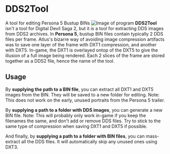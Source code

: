 # DDS2Tool
A tool for editing Persona 5 Bustup BINs
![Image of program](https://images-ext-1.discordapp.net/.eJwFwdENhCAMANBdGIAitFbchsBFzJ2FSI0fxt3vvcdc58-spqr2sQLkIrbsI7ezpN5tbgck1ZTr8REdMGGYMMbAHjksPGMEz-hcWIhm8kSeHcIlX2m32C6bef8ddx4O.djWCH9BrRq1BvaIhUFc-g2tQNyg)
**DDS2Tool** isn't a tool for Digital Devil Saga 2, but it _is_ a tool for extracting DDS images from DDS2 archives. In **Persona 5**, bustup BIN files contain typically 2 DDS files per frame.
Atlus's bizarre way of avoiding image compression artifacts was to save one layer of the frame with DXT1 compression, and another with DXT5. In-game, the DXT1 is overlayed ontop of the DXT5 to give the illusion of a full image being rendered. Each 2 slices of the frame are stored together as a DDS2 file, hence the name of the tool.

## Usage
By **supplying the path to a BIN file**, you can extract all DXT1 and DXT5 images from the BIN. They will be saved to a new folder for editing.
Note: This does not work on the early, unused portraits from the Persona 5 trailer.

By **supplying a path to a folder with DDS images**, you can generate a new BIN file.
Note: This will probably only work in-game if you keep the filenames the same, and don't add or remove DDS files. Try to stick to the same type of compression when saving DXT1 and DXT5 if possible.

And finally, by **supplying a path to a folder with BIN files**, you can mass-extract all the DDS files. It will automatically skip any unused ones using DXT3.
